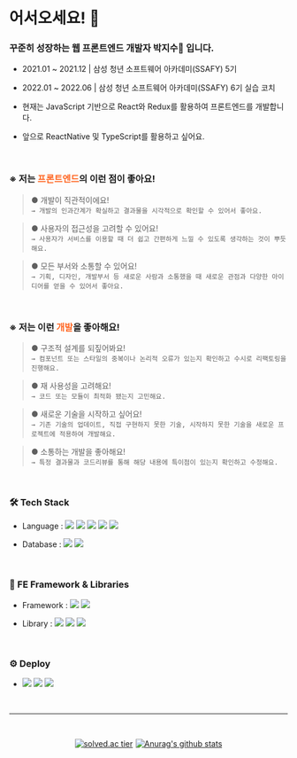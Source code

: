<h1>어서오세요! 🐇</h1>
<h3>꾸준히 성장하는 웹 프론트엔드 개발자 박지수🥕 입니다.</h3>

- 2021.01 ~ 2021.12 | 삼성 청년 소프트웨어 아카데미(SSAFY) 5기
- 2022.01 ~ 2022.06 | 삼성 청년 소프트웨어 아카데미(SSAFY) 6기 실습 코치

- 현재는 JavaScript 기반으로 React와 Redux를 활용하여 프론트엔드를 개발합니다. 
- 앞으로 ReactNative 및 TypeScript를 활용하고 싶어요.

<br />

<h3> ※ 저는 <span style="color:#ff6622;">프론트엔드</span>의 이런 점이 좋아요! </h3>

> ● 개발이 직관적이에요!  
> `→ 개발의 인과간계가 확실하고 결과물을 시각적으로 확인할 수 있어서 좋아요.`

> ● 사용자의 접근성을 고려할 수 있어요!  
> `→ 사용자가 서비스를 이용할 때 더 쉽고 간편하게 느낄 수 있도록 생각하는 것이 뿌듯해요.`

> ● 모든 부서와 소통할 수 있어요!  
> `→ 기획, 디자인, 개발부서 등 새로운 사람과 소통했을 때 새로운 관점과 다양한 아이디어를 얻을 수 있어서 좋아요.`

<br />

### ※ 저는 이런 <span style="color:#ff6622;">개발</span>을 좋아해요!

> ● 구조적 설계를 되짚어봐요!  
> `→ 컴포넌트 또는 스타일의 중복이나 논리적 오류가 있는지 확인하고 수시로 리팩토링을 진행해요.`

> ● 재 사용성을 고려해요!  
> `→ 코드 또는 모듈이 최적화 됐는지 고민해요.`

> ● 새로운 기술을 시작하고 싶어요!  
> `→ 기존 기술의 업데이트, 직접 구현하지 못한 기술, 시작하지 못한 기술을 새로운 프로젝트에 적용하여 개발해요.`

> ● 소통하는 개발을 좋아해요!  
> `→ 특정 결과물과 코드리뷰를 통해 해당 내용에 특이점이 있는지 확인하고 수정해요.`

<br />

### 🛠️ Tech Stack

- Language : 
  <img src="https://img.shields.io/badge/Java-007396?style=flat-square&logo=Java&logoColor=white"/></a> 
  <img src="https://img.shields.io/badge/JavaScript-F7DF1E?style=flat-square&logo=JavaScript&logoColor=white"/></a> 
  <img src="https://img.shields.io/badge/Sass-CC6699?style=flat-square&logo=Sass&logoColor=white"/></a> 
  <img src="https://img.shields.io/badge/HTML5-E34F26?style=flat-square&logo=HTML5&logoColor=white"/></a> 
  <img src="https://img.shields.io/badge/css-1572B6?style=flat-square&logo=css3&logoColor=white"/></a> 

- Database : 
  <img src="https://img.shields.io/badge/Mysql-E6B91E?style=flat-square&logo=MySql&logoColor=white"/></a> 
  <img src="https://img.shields.io/badge/Firebase-FFCA28?style=flat-square&logo=Firebase&logoColor=white"/></a> 

<br />

### 📒 FE Framework & Libraries
- Framework : 
  <img src="https://img.shields.io/badge/React-61DAFB?style=flat-square&logo=React&logoColor=white"/></a> 
  <img src="https://img.shields.io/badge/Vue.js-4FC08D?style=flat-square&logo=Vue.js&logoColor=white"/></a> 

- Library : 
  <img src="https://img.shields.io/badge/Redux-764ABC?style=flat-square&logo=Redux&logoColor=white"/></a> 
  <img src="https://img.shields.io/badge/Amazon S3-569A31?style=flat-square&logo=Amazon S3&logoColor=white"/></a> 
  <img src="https://img.shields.io/badge/D3.js-F9A03C?style=flat-square&logo=D3.js&logoColor=white"/></a> 

<br />

### ⚙️ Deploy
- 
  <img src="https://img.shields.io/badge/Amazon AWS-232F3E?style=flat-square&logo=Amazon AWS&logoColor=white"/></a> 
  <img src="https://img.shields.io/badge/Amazon EC2-FF9900?style=flat-square&logo=Amazon EC2&logoColor=white"/></a> 
  <img src="https://img.shields.io/badge/Jenkins-D24939?style=flat-square&logo=Jenkins&logoColor=white"/></a> 

<br />

---

<br />

<div align="center" style="display: flex; gap: 5px; justify-content: center; align-items: flex-start;">
  
[![solved.ac tier](http://mazassumnida.wtf/api/v2/generate_badge?boj=jerryprk)](https://solved.ac/jerryprk)

[![Anurag's github stats](https://github-readme-stats.vercel.app/api?username=Jisup&show_icons=true&theme=radical)](https://github.com/Jisup/github-readme-stats)
  
</div>
